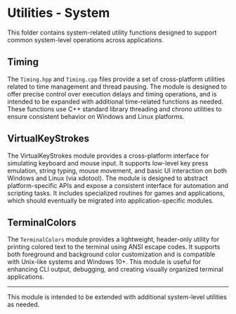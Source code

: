 # Utilities - System

This folder contains system-related utility functions designed to support common system-level operations across applications.

## Timing

The `Timing.hpp` and `Timing.cpp` files provide a set of cross-platform utilities related to time management and thread pausing. The module is designed to offer precise control over execution delays and timing operations, and is intended to be expanded with additional time-related functions as needed. These functions use C++ standard library threading and chrono utilities to ensure consistent behavior on Windows and Linux platforms.

## VirtualKeyStrokes

The VirtualKeyStrokes module provides a cross-platform interface for simulating keyboard and mouse input. It supports low-level key press emulation, string typing, mouse movement, and basic UI interaction on both Windows and Linux (via xdotool). The module is designed to abstract platform-specific APIs and expose a consistent interface for automation and scripting tasks. It includes specialized routines for games and applications, which should eventually be migrated into application-specific modules.

## TerminalColors

The `TerminalColors` module provides a lightweight, header-only utility for printing colored text to the terminal using ANSI escape codes. It supports both foreground and background color customization and is compatible with Unix-like systems and Windows 10+. This module is useful for enhancing CLI output, debugging, and creating visually organized terminal applications.


---

This module is intended to be extended with additional system-level utilities as needed.
